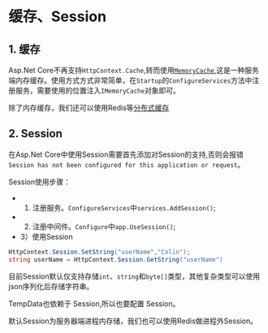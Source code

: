 # 缓存、Session

## 1. 缓存
Asp.Net Core不再支持`HttpContext.Cache`,转而使用[`MemoryCache`](https://docs.microsoft.com/zh-cn/aspnet/core/performance/caching/memory?view=aspnetcore-2.2),这是一种服务端内存缓存。使用方式方式非常简单，在`Startup`的`ConfigureServices`方法中注册服务，需要使用的位置注入`IMemoryCache`对象即可。

除了内存缓存，我们还可以使用Redis等[分布式缓存](https://docs.microsoft.com/zh-cn/aspnet/core/performance/caching/distributed?view=aspnetcore-2.2)

## 2. Session
在Asp.Net Core中使用Session需要首先添加对Session的支持,否则会报错`Session has not been configured for this application or request`。

Session使用步骤：
* 1) 注册服务。`ConfigureServices`中`services.AddSession()`;
* 2) 注册中间件。`Configure`中`app.UseSession()`;
* 3）使用Session

```csharp
HttpContext.Session.SetString("userName","Colin");
string userName = HttpContext.Session.GetString("userName")
```

目前Session默认仅支持存储`int`、`string`和`byte[]`类型，其他复杂类型可以使用json序列化后存储字符串。

TempData也依赖于 Session,所以也要配置 Session。

默认Session为服务器端进程内存储，我们也可以使用Redis做进程外Session。